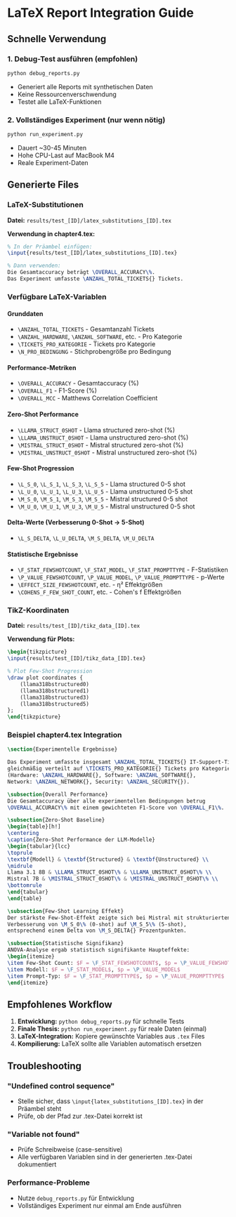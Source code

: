# LaTeX Report Integration Guide

## Schnelle Verwendung

### 1. Debug-Test ausführen (empfohlen)
```bash
python debug_reports.py
```
- Generiert alle Reports mit synthetischen Daten
- Keine Ressourcenverschwendung
- Testet alle LaTeX-Funktionen

### 2. Vollständiges Experiment (nur wenn nötig)
```bash
python run_experiment.py
```
- Dauert ~30-45 Minuten
- Hohe CPU-Last auf MacBook M4
- Reale Experiment-Daten

## Generierte Files

### LaTeX-Substitutionen
**Datei:** `results/test_[ID]/latex_substitutions_[ID].tex`

**Verwendung in chapter4.tex:**
```latex
% In der Präambel einfügen:
\input{results/test_[ID]/latex_substitutions_[ID].tex}

% Dann verwenden:
Die Gesamtaccuracy beträgt \OVERALL_ACCURACY\%.
Das Experiment umfasste \ANZAHL_TOTAL_TICKETS{} Tickets.
```

### Verfügbare LaTeX-Variablen

#### Grunddaten
- `\ANZAHL_TOTAL_TICKETS` - Gesamtanzahl Tickets
- `\ANZAHL_HARDWARE`, `\ANZAHL_SOFTWARE`, etc. - Pro Kategorie
- `\TICKETS_PRO_KATEGORIE` - Tickets pro Kategorie
- `\N_PRO_BEDINGUNG` - Stichprobengröße pro Bedingung

#### Performance-Metriken
- `\OVERALL_ACCURACY` - Gesamtaccuracy (%)
- `\OVERALL_F1` - F1-Score (%)
- `\OVERALL_MCC` - Matthews Correlation Coefficient

#### Zero-Shot Performance
- `\LLAMA_STRUCT_0SHOT` - Llama structured zero-shot (%)
- `\LLAMA_UNSTRUCT_0SHOT` - Llama unstructured zero-shot (%)
- `\MISTRAL_STRUCT_0SHOT` - Mistral structured zero-shot (%)
- `\MISTRAL_UNSTRUCT_0SHOT` - Mistral unstructured zero-shot (%)

#### Few-Shot Progression
- `\L_S_0`, `\L_S_1`, `\L_S_3`, `\L_S_5` - Llama structured 0-5 shot
- `\L_U_0`, `\L_U_1`, `\L_U_3`, `\L_U_5` - Llama unstructured 0-5 shot
- `\M_S_0`, `\M_S_1`, `\M_S_3`, `\M_S_5` - Mistral structured 0-5 shot
- `\M_U_0`, `\M_U_1`, `\M_U_3`, `\M_U_5` - Mistral unstructured 0-5 shot

#### Delta-Werte (Verbesserung 0-Shot → 5-Shot)
- `\L_S_DELTA`, `\L_U_DELTA`, `\M_S_DELTA`, `\M_U_DELTA`

#### Statistische Ergebnisse
- `\F_STAT_FEWSHOTCOUNT`, `\F_STAT_MODEL`, `\F_STAT_PROMPTTYPE` - F-Statistiken
- `\P_VALUE_FEWSHOTCOUNT`, `\P_VALUE_MODEL`, `\P_VALUE_PROMPTTYPE` - p-Werte
- `\EFFECT_SIZE_FEWSHOTCOUNT`, etc. - η² Effektgrößen
- `\COHENS_F_FEW_SHOT_COUNT`, etc. - Cohen's f Effektgrößen

### TikZ-Koordinaten
**Datei:** `results/test_[ID]/tikz_data_[ID].tex`

**Verwendung für Plots:**
```latex
\begin{tikzpicture}
\input{results/test_[ID]/tikz_data_[ID].tex}

% Plot Few-Shot Progression
\draw plot coordinates {
    (llama318bstructured0)
    (llama318bstructured1)
    (llama318bstructured3)
    (llama318bstructured5)
};
\end{tikzpicture}
```

### Beispiel chapter4.tex Integration

```latex
\section{Experimentelle Ergebnisse}

Das Experiment umfasste insgesamt \ANZAHL_TOTAL_TICKETS{} IT-Support-Tickets, 
gleichmäßig verteilt auf \TICKETS_PRO_KATEGORIE{} Tickets pro Kategorie 
(Hardware: \ANZAHL_HARDWARE{}, Software: \ANZAHL_SOFTWARE{}, 
Network: \ANZAHL_NETWORK{}, Security: \ANZAHL_SECURITY{}).

\subsection{Overall Performance}
Die Gesamtaccuracy über alle experimentellen Bedingungen betrug 
\OVERALL_ACCURACY\% mit einem gewichteten F1-Score von \OVERALL_F1\%.

\subsection{Zero-Shot Baseline}
\begin{table}[h!]
\centering
\caption{Zero-Shot Performance der LLM-Modelle}
\begin{tabular}{lcc}
\toprule
\textbf{Modell} & \textbf{Structured} & \textbf{Unstructured} \\
\midrule
Llama 3.1 8B & \LLAMA_STRUCT_0SHOT\% & \LLAMA_UNSTRUCT_0SHOT\% \\
Mistral 7B & \MISTRAL_STRUCT_0SHOT\% & \MISTRAL_UNSTRUCT_0SHOT\% \\
\bottomrule
\end{tabular}
\end{table}

\subsection{Few-Shot Learning Effekt}
Der stärkste Few-Shot-Effekt zeigte sich bei Mistral mit strukturierten Prompts:
Verbesserung von \M_S_0\% (0-shot) auf \M_S_5\% (5-shot), 
entsprechend einem Delta von \M_S_DELTA{} Prozentpunkten.

\subsection{Statistische Signifikanz}
ANOVA-Analyse ergab statistisch signifikante Haupteffekte:
\begin{itemize}
\item Few-Shot Count: $F = \F_STAT_FEWSHOTCOUNT$, $p = \P_VALUE_FEWSHOTCOUNT$ 
\item Modell: $F = \F_STAT_MODEL$, $p = \P_VALUE_MODEL$
\item Prompt-Typ: $F = \F_STAT_PROMPTTYPE$, $p = \P_VALUE_PROMPTTYPE$
\end{itemize}
```

## Empfohlenes Workflow

1. **Entwicklung:** `python debug_reports.py` für schnelle Tests
2. **Finale Thesis:** `python run_experiment.py` für reale Daten (einmal)
3. **LaTeX-Integration:** Kopiere gewünschte Variables aus `.tex` Files
4. **Kompilierung:** LaTeX sollte alle Variablen automatisch ersetzen

## Troubleshooting

### "Undefined control sequence"
- Stelle sicher, dass `\input{latex_substitutions_[ID].tex}` in der Präambel steht
- Prüfe, ob der Pfad zur .tex-Datei korrekt ist

### "Variable not found"
- Prüfe Schreibweise (case-sensitive)
- Alle verfügbaren Variablen sind in der generierten .tex-Datei dokumentiert

### Performance-Probleme
- Nutze `debug_reports.py` für Entwicklung
- Vollständiges Experiment nur einmal am Ende ausführen
